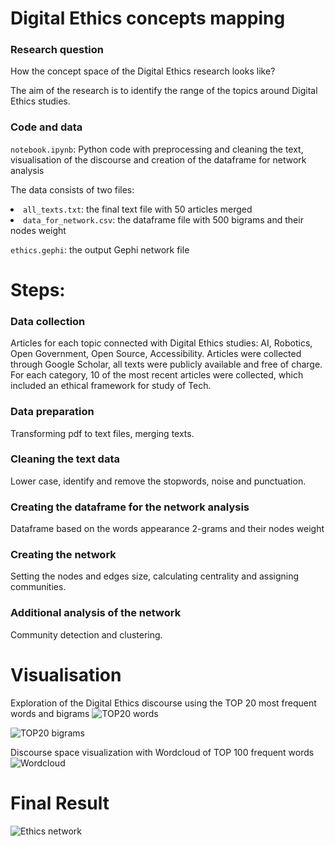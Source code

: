 # Digital Ethics concepts mapping

### Research question
How the concept space of the Digital Ethics research looks like?

The aim of the research is to identify the range of the topics around Digital Ethics studies.

### Code and data
<code>notebook.ipynb</code>: Python code with preprocessing and cleaning the text, visualisation of the discourse and creation of the dataframe for network analysis

The data consists of two files:
<li><code>all_texts.txt</code>: the final text file with 50 articles merged
<li><code>data_for_network.csv</code>: the dataframe file with 500 bigrams and their nodes weight 

<code>ethics.gephi</code>: the output Gephi network file

# Steps:
### Data collection
Articles for each topic connected with Digital Ethics studies: AI, Robotics, Open Government, Open Source, Accessibility.
Articles were collected through Google Scholar, all texts were publicly available and free of charge. For each category, 10 of the most recent articles were collected, which included an ethical framework for study of Tech.

### Data preparation
Transforming pdf to text files, merging texts.

### Cleaning the text data
Lower case, identify and remove the stopwords, noise and punctuation.

### Creating the dataframe for the network analysis 
Dataframe based on the words appearance 2-grams and their nodes weight

### Creating the network 
Setting the nodes and edges size, calculating centrality and assigning communities.

### Additional analysis of the network
Community detection and clustering.

# Visualisation 
Exploration of the Digital Ethics discourse using the TOP 20 most frequent words and bigrams
![TOP20 words](https://github.com/yuliianikolaenko/Data_Science_network_analysis/blob/main/top20_words.png)

![TOP20 bigrams](https://github.com/yuliianikolaenko/Data_Science_network_analysis/blob/main/top20_bigrams.png)

Discourse space visualization with Wordcloud of TOP 100 frequent words 
![Wordcloud](https://github.com/yuliianikolaenko/Data_Science_network_analysis/blob/main/wordcloud.png)

# Final Result
![Ethics network](https://github.com/yuliianikolaenko/Data_Science_network_analysis/blob/main/ethics%20network.png)


